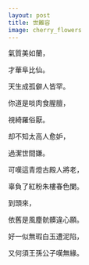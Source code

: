 ```yaml
---
layout: post
title: 世難容
image: cherry_flowers
---
```

氣質美如蘭，

才華阜比仙。

天生成孤僻人皆罕。

你道是啖肉食腥膻，

視綺羅俗厭。

却不知太高人愈妒，

過潔世間嫌。

可嘆這青燈古殿人將老，

辜負了紅粉朱樓春色闌。

到頭來，

依舊是風塵骯髒違心願。

好一似無瑕白玉遭泥陷，

又何須王孫公子嘆無緣。

